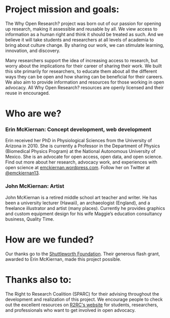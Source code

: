 # Project mission and goals:

The Why Open Research? project was born out of our passion for opening up research, making it assessible and reusable by all. We view access to information as a human right and think it should be treated as such. And we believe it will take students and researchers at all levels of academia to bring about culture change. By sharing our work, we can stimulate learning, innovation, and discovery.

Many researchers support the idea of increasing access to research, but worry about the implications for their career of sharing their work. We built this site primarily for researchers, to educate them about all the different ways they can be open and how sharing can be beneficial for their careers. We also aim to provide information and resources for those working in open advocacy. All Why Open Research? resources are openly licensed and their reuse in encouraged.

# Who are we?

### Erin McKiernan: Concept development, web development 
Erin received her PhD in Physiological Sciences from the University of Arizona in 2010. She is currently a Professor in the Department of Physics (Biomedical Physics Program) at the National Autonomous University of Mexico. She is an advocate for open access, open data, and open science. Find out more about her research, advocacy work, and experiences with open science at [emckiernan.wordpress.com](https://emckiernan.wordpress.com/). Follow her on Twitter at [@emckiernan13](https://twitter.com/emckiernan13). 

### John McKiernan: Artist 
John McKiernan is a retired middle school art teacher and writer. He has been a university lecturer (Hawaii), an archaeologist (England), and a freelance illustrator and artist (many places). Currently he provides graphics and custom equipment design for his wife Maggie’s education consultancy business, Quality Time.

# How are we funded?

Our thanks go to the [Shuttleworth Foundation](https://shuttleworthfoundation.org/). Their generous flash grant, awarded to Erin McKiernan, made this project possible.

# Thanks also to:

The Right to Research Coalition (SPARC) for their advising throughout the development and realization of this project. We encourage people to check out the excellent resources on [R2RC's website](http://www.righttoresearch.org/) for students, researchers, and professionals who want to get involved in open advocacy.
